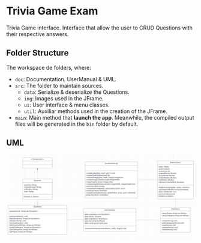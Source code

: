 # Trivia Game Exam
Trivia Game interface. 
Interface that allow the user to CRUD Questions with their respective answers.


## Folder Structure
The workspace de folders, where:
- `doc`: Documentation. UserManual & UML.
- `src`: The folder to maintain sources.
	- `data`: Serialize & deserialize the Questions.
	- `img`: Images used in the JFrame.
	- `ui`: User interface & menu classes.
	- `util`: Auxiliar methods used in the creation of the JFrame.
- `main`: Main method that **launch the app**. 
Meanwhile, the compiled output files will be generated in the `bin` folder by default.


## UML
![](https://github.com/Yrrrrrf/triviaExam/blob/master/doc/UML.png)